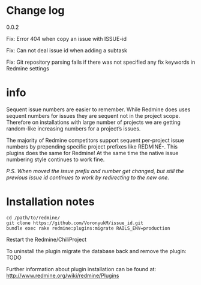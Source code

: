 # Change log

0.0.2

Fix: Error 404 when copy an issue with ISSUE-id

Fix: Can not deal issue id when adding a subtask 

Fix: Git repository parsing fails if there was not specified any fix keywords in Redmine settings

# info

Sequent issue numbers are easier to remember. While Redmine does uses sequent numbers for issues they are sequent not in the project scope. Therefore on installations with large number of projects we are getting random-like increasing numbers for a project’s issues.

The majority of Redmine competitors support sequent per-project issue numbers by prepending specific project prefixes like REDMINE-. This plugins does the same for Redmine! At the same time the native issue numbering style continues to work fine.

*P.S. When moved the issue prefix and number get changed, but still the previous issue id continues to work by redirecting to the new one.*

# Installation notes

```
cd /path/to/redmine/
git clone https://github.com/VoronyukM/issue_id.git
bundle exec rake redmine:plugins:migrate RAILS_ENV=production
```

Restart the Redmine/ChiliProject


To uninstall the plugin migrate the database back and remove the plugin:
TODO

Further information about plugin installation can be found at: http://www.redmine.org/wiki/redmine/Plugins
